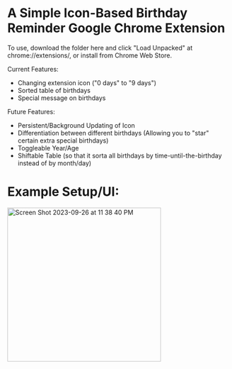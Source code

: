 # A Simple Icon-Based Birthday Reminder Google Chrome Extension
To use, download the folder here and click "Load Unpacked" at chrome://extensions/, or install from Chrome Web Store.

Current Features:
- Changing extension icon ("0 days" to "9 days")
- Sorted table of birthdays
- Special message on birthdays

Future Features:
- Persistent/Background Updating of Icon
- Differentiation between different birthdays (Allowing you to "star" certain extra special birthdays)
- Toggleable Year/Age
- Shiftable Table (so that it sorta all birthdays by time-until-the-birthday instead of by month/day)

# Example Setup/UI: 
<img width="347" alt="Screen Shot 2023-09-26 at 11 38 40 PM" src="https://github.com/RyanYunruiYang/birthday-extension/assets/66439469/9d1554ed-d0fc-4253-ae58-bf7d209e2eac">
